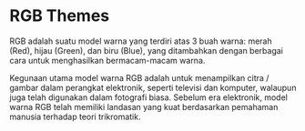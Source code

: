 # RGB Themes

RGB adalah suatu model warna yang terdiri atas 3 buah warna: merah (Red), hijau (Green), dan biru (Blue), yang ditambahkan dengan berbagai cara untuk menghasilkan bermacam-macam warna.

Kegunaan utama model warna RGB adalah untuk menampilkan citra / gambar dalam perangkat elektronik, seperti televisi dan komputer, walaupun juga telah digunakan dalam fotografi biasa. Sebelum era elektronik, model warna RGB telah memiliki landasan yang kuat berdasarkan pemahaman manusia terhadap teori trikromatik.
